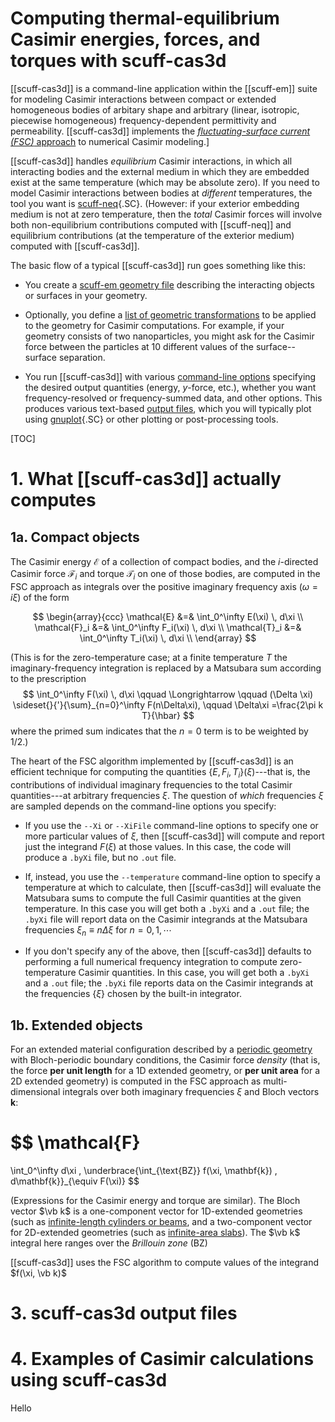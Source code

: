 <h1>Computing thermal-equilibrium Casimir energies, forces, 
    and torques with <span class="SC">scuff-cas3d</span>
</h1>

[[scuff-cas3d]] is a command-line application within the [[scuff-em]] suite
for modeling Casimir interactions between compact or extended homogeneous
bodies of arbitary shape and arbitrary (linear, isotropic, piecewise homogeneous)
frequency-dependent permittivity and permeability. [[scuff-cas3d]] implements the 
[*fluctuating-surface current (FSC)* approach][FSCPaper]
to numerical Casimir modeling.]

[[scuff-cas3d]] handles *equilibrium* Casimir interactions, in which
all interacting bodies and the external medium in which they are embedded 
exist at the same temperature (which may be absolute zero). If you
need to model Casimir interactions between bodies at *different* 
temperatures, the tool you want is 
[scuff-neq](../scuff-neq/scuff-neq.md){.SC}.
(However: if your exterior embedding medium is not at zero 
temperature, then the *total* Casimir forces will involve
both non-equilibrium contributions computed with [[scuff-neq]] 
and equilibrium contributions (at the temperature of the 
exterior medium) computed with [[scuff-cas3d]].

The basic flow of a typical [[scuff-cas3d]] run goes something like this:

+ You create a [<span class="SC">scuff-em</span> geometry file][Geometries]
describing the interacting objects or surfaces in your geometry.

+ Optionally, you define a 
[list of geometric transformations][Transformations] 
to be applied to the geometry for Casimir computations.
For example, if your geometry consists of two nanoparticles, you
might ask for the Casimir force between the particles at 10 different
values of the surface--surface separation.

+ You run [[scuff-cas3d]] with various
[command-line options](#CommandLineOptions) specifying the
desired output quantities (energy, $y$-force, etc.), whether
you want frequency-resolved or frequency-summed data, and
other options. This produces various text-based 
[output files](#OutputFiles), which you will typically
plot using [gnuplot](www.gnuplot.info){.SC} or other 
plotting or post-processing tools.

[TOC]  

# 1. What [[scuff-cas3d]] actually computes

## 1a. Compact objects

The Casimir energy $\mathcal{E}$ of a collection of compact bodies,
and the $i$-directed Casimir force $\mathcal{F}_i$ and 
torque $\mathcal{T}_i$ on one of 
those bodies, are computed in the FSC approach as integrals 
over the positive imaginary frequency axis
($\omega=i\xi$) of the form

$$ \begin{array}{ccc}
   \mathcal{E}   &=& \int_0^\infty E(\xi) \, d\xi \\
   \mathcal{F}_i &=& \int_0^\infty F_i(\xi) \, d\xi \\
   \mathcal{T}_i &=& \int_0^\infty T_i(\xi) \, d\xi \\
   \end{array}
$$

(This is for the zero-temperature case; at a finite temperature
$T$ the imaginary-frequency integration is replaced by a 
Matsubara sum according to the prescription
$$ \int_0^\infty F(\xi) \, d\xi 
   \qquad \Longrightarrow \qquad
   (\Delta \xi) \sideset{}{'}{\sum}_{n=0}^\infty F(n\Delta\xi),
   \qquad \Delta\xi =\frac{2\pi k T}{\hbar}
$$
where the primed sum indicates that the $n=0$ term is 
to be weighted by $1/2.$)

The heart of the FSC algorithm implemented by [[scuff-cas3d]]
is an efficient technique for computing the quantities
$\{E,F_i,T_i\}(\xi)$---that is, the contributions of 
individual imaginary frequencies to the total Casimir 
quantities---at arbitrary frequencies $\xi$.
The question of *which* frequencies $\xi$ are sampled
depends on the command-line options you specify:

+ If you use the `--Xi` or `--XiFile` command-line options to 
specify one or more particular values of $\xi$, then [[scuff-cas3d]]
will compute and report just the integrand $F(\xi)$ at those
values. In this case, the code will produce a `.byXi` file,
but no `.out` file.

+ If, instead, you use the `--temperature` command-line option to specify 
a temperature at which to calculate, then [[scuff-cas3d]]
will evaluate the Matsubara sums to compute the full 
Casimir quantities at the given temperature. In this 
case you will get both a `.byXi` and a `.out` file; 
the `.byXi` file will report data on the Casimir
integrands at the Matsubara frequencies
$\xi_n\equiv n\Delta \xi$ for $n=0,1,\cdots$

+ If you don't specify any of the above, then [[scuff-cas3d]]
defaults to performing a full numerical frequency integration
to compute zero-temperature Casimir quantities. In 
this case, you will get both a `.byXi` and a `.out`
file; the `.byXi` file reports data on the Casimir
integrands at the frequencies $\{\xi\}$ chosen by 
the built-in integrator.

## 1b. Extended objects

For an extended material configuration described by a
[periodic geometry](../../reference/Geometries.md#Extended)
with Bloch-periodic boundary conditions, the Casimir force 
*density* (that is, the force **per unit length** for a 1D 
extended geometry, or **per unit area** for a 2D extended 
geometry) is computed in the FSC approach as multi-dimensional 
integrals over both imaginary frequencies $\xi$ and Bloch 
vectors $\mathbf{k}$:

$$ \mathcal{F}
   = 
   \int_0^\infty d\xi \,
    \underbrace{\int_{\text{BZ}} 
     f(\xi, \mathbf{k}) 
     \, d\mathbf{k}}_{\equiv F(\xi)}
$$

(Expressions for the Casimir energy and torque are similar).
The Bloch vector $\vb k$ is a one-component vector
for 1D-extended geometries (such as 
[infinite-length cylinders or beams][SiliconBeams],
and a two-component vector
for 2D-extended geometries (such as 
[infinite-area slabs][SiliconSlabs]).
The $\vb k$ integral here ranges over the *Brillouin
zone* (BZ)

[[scuff-cas3d]] uses the FSC algorithm to compute
values of the integrand $f(\xi, \vb k)$ 

<a name="OutputFiles"></a>
# 3. <span class="SC">scuff-cas3d</span> output files

<a name="Examples"></a>
# 4. Examples of Casimir calculations using <span class="SC">scuff-cas3d</span>

Hello

[EarlierVersion]: http://homerreid.com/scuff-em/scuff-cas3d
[FSCPaper]: http://dx.doi.org/10.1103/PhysRevA.88.022514
[Geometries]: ../../reference/Geometries.md
[Transformations]: ../../reference/Transformations.md
[SiliconBeams]: ../../examples/SiliconBeams.md
[SiliconSlabs]: ../../examples/SiliconSlabs.md
